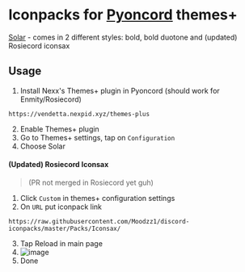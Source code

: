 # Iconpacks for [Pyoncord](https://github.com/pyoncord) themes+
[Solar](https://www.figma.com/community/file/1166831539721848736) - comes in 2 different styles: bold, bold duotone and (updated) Rosiecord iconsax
## Usage

1. Install Nexx's Themes+ plugin in Pyoncord (should work for Enmity/Rosiecord)
```
https://vendetta.nexpid.xyz/themes-plus
```
2. Enable Themes+ plugin
3. Go to Themes+ settings, tap on `Configuration`
4. Choose Solar

#### (Updated) Rosiecord Iconsax 
> (PR not merged in Rosiecord yet guh)

1. Click `Custom` in themes+ configuration settings
2. On `URL` put iconpack link
```
https://raw.githubusercontent.com/Moodzz1/discord-iconpacks/master/Packs/Iconsax/
```
3. Tap Reload in main page
4. ![image](https://github.com/Moodzz1/discord-iconpacks/assets/88912716/2a8df743-39a2-4240-ac98-f4692c387ab2)
5. Done
